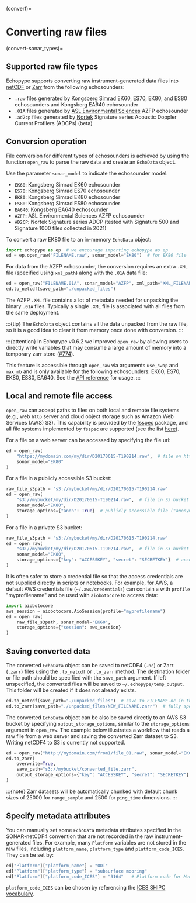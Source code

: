 (convert)=
# Converting raw files

(convert-sonar_types)=
## Supported raw file types

Echopype supports converting raw instrument-generated data files into [netCDF](https://www.unidata.ucar.edu/software/netcdf/) or [Zarr](https://zarr.readthedocs.io) from the following echosounders:
- `.raw` files generated by [Kongsberg Simrad](https://www.kongsberg.com/maritime/contact/simrad/) EK60, ES70, EK80, and ES80 echosounders and Kongsberg EA640 echosounder
- `.01A` files generated by [ASL Environmental Sciences](https://aslenv.com) AZFP echosounder
- `.ad2cp` files generated by [Nortek](https://www.nortekgroup.com/) Signature series Acoustic Doppler Current Profilers (ADCPs) (beta)


## Conversion operation

File conversion for different types of echosounders is achieved by using the function `open_raw` to parse the raw data and create an `EchoData` object.

Use the parameter `sonar_model` to indicate the echosounder model:
- `EK60`: Kongsberg Simrad EK60 echosounder
- `ES70`: Kongsberg Simrad ES70 echosounder
- `EK80`: Kongsberg Simrad EK80 echosounder
- `ES80`: Kongsberg Simrad ES80 echosounder
- `EA640`: Kongsberg EA640 echosounder
- `AZFP`: ASL Environmental Sciences AZFP echosounder
- `AD2CP`: Nortek Signature series ADCP (tested with Signature 500 and Signature 1000 files collected in 2021)


To convert a raw EK80 file to an in-memory `EchoData` object:
```python
import echopype as ep  # we encourage importing echopype as ep
ed = ep.open_raw("FILENAME.raw", sonar_model="EK80")  # for EK80 file
```

For data from the AZFP echosounder, the conversion requires an extra `.XML` file (specified using `xml_path`) along with the `.01A` data file:

```python
ed = open_raw("FILENAME.01A", sonar_model="AZFP", xml_path="XML_FILENAME.xml")  # AZFP data need an XML file
ed.to_netcdf(save_path="./unpacked_files")
```

The AZFP `.XML` file contains a lot of metadata needed for unpacking the binary `.01A` files. Typically a single `.XML` file is associated with all files from the same deployment.

:::{tip}
The `EchoData` object contains all the data unpacked from the raw file, so it is a good idea to clear it from memory once done with conversion.
:::

:::{attention}
In Echopype v0.6.2 we improved `open_raw` by allowing users to directly write variables that may consume a large amount of memory into a temporary zarr store ([#774](https://github.com/OSOceanAcoustics/echopype/pull/774)).

This feature is accessible through `open_raw` via arguments `use_swap` and `max_mb` and is only available for the following echosounders: EK60, ES70, EK80, ES80, EA640. See the [API reference](api-open_raw) for usage.
:::


## Local and remote file access

`open_raw` can accept paths to files on both local and remote file systems (e.g., web `http` server and cloud object storage such as Amazon Web Services (AWS) S3).
This capability is provided by the [fsspec](https://filesystem-spec.readthedocs.io) package, and all file systems implemented by `fsspec` are supported (see the list [here](https://filesystem-spec.readthedocs.io/en/latest/api.html#built-in-implementations)).


For a file on a web server can be accessed by specifying the file url:
```python
ed = open_raw(
    "https://mydomain.com/my/dir/D20170615-T190214.raw",  # file on http server
    sonar_model="EK80"
)
```

For a file in a publicly accessible S3 bucket:
```python
raw_file_s3path = "s3://mybucket/my/dir/D20170615-T190214.raw"
ed = open_raw(
    "s3://mybucket/my/dir/D20170615-T190214.raw",  # file in S3 bucket
    sonar_model="EK80",
    storage_options={"anon": True}  # publicly accessible file ("anonymous")
)
```

For a file in a private S3 bucket:
```python
raw_file_s3path = "s3://mybucket/my/dir/D20170615-T190214.raw"
ed = open_raw(
    "s3://mybucket/my/dir/D20170615-T190214.raw",  # file in S3 bucket
    sonar_model="EK80",
    storage_options={"key": "ACCESSKEY", "secret": "SECRETKEY"}  # access credentials
)
```

It is often safer to store a credential file so that the access credentials are not supplied directly in scripts or notebooks. For example, for AWS, a default AWS credentials file
(`~/.aws/credentials`) can contain a with `profile` "myprofilename" and be used with `aiobotocore` to access data:
```python
import aiobotocore
aws_session = aiobotocore.AioSession(profile="myprofilename")
ed = open_raw(
    raw_file_s3path, sonar_model="EK60",
    storage_options={"session": aws_session}
)
```


## Saving converted data

The converted `EchoData` object can be saved to netCDF4 (`.nc`) or Zarr (`.zarr`) files using the `.to_netcdf` or `.to_zarr` method.
The destination folder or file path should be specified with the `save_path` argument.
If left unspecified, the converted files will be saved to `~/.echopype/temp_output`.
This folder will be created if it does not already exists.

```python
ed.to_netcdf(save_path="./unpacked_files")  # save to FILENAME.nc in the folder unpacked_files
ed.to_zarr(save_path="./unpacked_files/NEW_FILENAME.zarr")  # fully specify filename also works
```

The converted `EchoData` object can be also be saved directly to an AWS S3 bucket by specifying
`output_storage_options`, similar to the `storage_options` argument in `open_raw`. The example below illustrates a workflow that reads a raw file from a web server and saving the converted Zarr dataset to S3. Writing netCDF4 to S3 is currently not supported.

```python
ed = open_raw("http://mydomain.com/from1/file_01.raw", sonar_model="EK60")
ed.to_zarr(
    overwrite=True,
    save_path="s3://mybucket/converted_file.zarr",
    output_storage_options={"key": "ACCESSKEY", "secret": "SECRETKEY"}
)
```

:::{note}
Zarr datasets will be automatically chunked with default chunk sizes of 25000 for `range_sample` and 2500 for `ping_time` dimensions.
:::



## Specify metadata attributes

You can manually set some `EchoData` metadata attributes specified in the SONAR-netCDF4 convention that are not recorded in the raw instrument-generated files. For example, many `Platform` variables are not stored in the raw files, including `platform_name`, `platform_type` and `platform_code_ICES`. They can be set by:

```python
ed["Platform"]["platform_name"] = "OOI"
ed["Platform"]["platform_type"] = "subsurface mooring"
ed["Platform"]["platform_code_ICES"] = "3164"   # Platform code for Moorings
```

`platform_code_ICES` can be chosen by referencing the [ICES SHIPC vocabulary](https://vocab.ices.dk/?ref=315).
